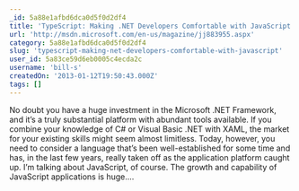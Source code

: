 ```yaml
---
_id: 5a88e1afbd6dca0d5f0d2df4
title: 'TypeScript: Making .NET Developers Comfortable with JavaScript'
url: 'http://msdn.microsoft.com/en-us/magazine/jj883955.aspx'
category: 5a88e1afbd6dca0d5f0d2df4
slug: 'typescript-making-net-developers-comfortable-with-javascript'
user_id: 5a83ce59d6eb0005c4ecda2c
username: 'bill-s'
createdOn: '2013-01-12T19:50:43.000Z'
tags: []
---
```


No doubt you have a huge investment in the Microsoft .NET Framework, and it’s a truly substantial platform with abundant tools available. If you combine your knowledge of C# or Visual Basic .NET with XAML, the market for your existing skills might seem almost limitless. Today, however, you need to consider a language that’s been well-established for some time and has, in the last few years, really taken off as the application platform caught up. I’m talking about JavaScript, of course. The growth and capability of JavaScript applications is huge....
